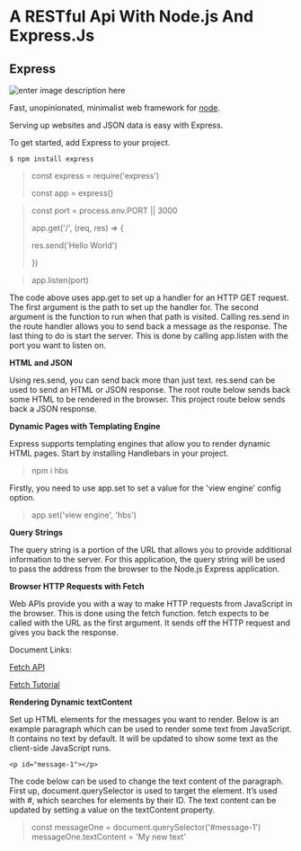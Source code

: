# A RESTful Api With Node.js And Express.Js

## Express
![enter image description here](https://i.cloudup.com/zfY6lL7eFa-3000x3000.png)

Fast, unopinionated, minimalist web framework for [node](http://nodejs.org/).

Serving up websites and JSON data is easy with Express.

To get started, add Express to your project. 

    $ npm install express

>  const  express  =  require('express')
> 
> const  app  =  express()

> const port = process.env.PORT || 3000
> 
> app.get('/',   (req,  res) => {
> 
>  res.send('Hello World')
> 
> })

> app.listen(port)


The code above uses app.get to set up a handler for an HTTP GET request. The first argument is the path to set up the handler for. The second argument is the function to run when that path is visited. Calling res.send in the route handler allows you to send back a message as the response.  The last thing to do is start the server. This is done by calling app.listen with the port you want to listen on. 

**HTML and JSON**

Using res.send, you can send back more than just text. res.send can be used to send an HTML or JSON response. The root route below sends back some HTML to be rendered in the browser. This project route below sends back a JSON response. 
 
  **Dynamic Pages with Templating Engine**
  
Express supports templating engines that allow you to render dynamic HTML pages. 
Start by installing Handlebars in your project. 

> npm i hbs

Firstly, you need to use app.set to set a value for the 'view engine' config option. 

> app.set('view engine', 'hbs')

**Query Strings** 

The query string is a portion of the URL that allows you to provide additional information to the server. For this application, the query string will be used to pass the address from the browser to the Node.js Express application. 

 **Browser HTTP Requests with Fetch** 
 
Web APIs provide you with a way to make HTTP requests from JavaScript in the browser. This is done using the fetch function. fetch expects to be called with the URL as the first argument. It sends off the HTTP request and gives you back the response. 
 
 Document Links:
 
 [Fetch API](https://developer.mozilla.org/en-US/docs/Web/API/Fetch_API)
 
 [Fetch Tutorial](https://developers.google.com/web/updates/2015/03/introduction-to-fetch)

**Rendering Dynamic textContent**

Set up HTML elements for the messages you want to render. Below is an example paragraph which can be used to render some text from JavaScript. It contains no text by default. It will be updated to show some text as the client-side JavaScript runs. 

    <p id="message-1"></p>
The code below can be used to change the text content of the paragraph. First up, document.querySelector is used to target the element. It’s used with #, which searches for elements by their ID. The text content can be updated by setting a value on the textContent property. 

  

> const messageOne = document.querySelector('#message-1')   
> messageOne.textContent = 'My new text'


 
